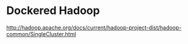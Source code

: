 # Dockered Hadoop

http://hadoop.apache.org/docs/current/hadoop-project-dist/hadoop-common/SingleCluster.html
